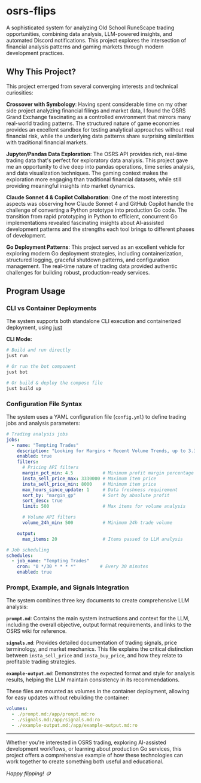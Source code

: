 # osrs-flips

A sophisticated system for analyzing Old School RuneScape trading opportunities, combining data analysis, LLM-powered insights, and automated Discord notifications. This project explores the intersection of financial analysis patterns and gaming markets through modern development practices.

## Why This Project?

This project emerged from several converging interests and technical curiosities:

**Crossover with Symbology**: Having spent considerable time on my other side project analyzing financial filings and market data, I found the OSRS Grand Exchange fascinating as a controlled environment that mirrors many real-world trading patterns. The structured nature of game economies provides an excellent sandbox for testing analytical approaches without real financial risk, while the underlying data patterns share surprising similarities with traditional financial markets.

**Jupyter/Pandas Data Exploration**: The OSRS API provides rich, real-time trading data that's perfect for exploratory data analysis. This project gave me an opportunity to dive deep into pandas operations, time series analysis, and data visualization techniques. The gaming context makes the exploration more engaging than traditional financial datasets, while still providing meaningful insights into market dynamics.

**Claude Sonnet 4 & Copilot Collaboration**: One of the most interesting aspects was observing how Claude Sonnet 4 and GitHub Copilot handle the challenge of converting a Python prototype into production Go code. The transition from rapid prototyping in Python to efficient, concurrent Go implementations revealed fascinating insights about AI-assisted development patterns and the strengths each tool brings to different phases of development.

**Go Deployment Patterns**: This project served as an excellent vehicle for exploring modern Go deployment strategies, including containerization, structured logging, graceful shutdown patterns, and configuration management. The real-time nature of trading data provided authentic challenges for building robust, production-ready services.

## Program Usage

### CLI vs Container Deployments

The system supports both standalone CLI execution and containerized deployment, using [just]()

**CLI Mode:**
```bash
# Build and run directly
just run

# Or run the bot component
just bot

# Or build & deploy the compose file
just build up
```

### Configuration File Syntax

The system uses a YAML configuration file (`config.yml`) to define trading jobs and analysis parameters:

```yaml
# Trading analysis jobs
jobs:
  - name: "Tempting Trades"
    description: "Looking for Margins + Recent Volume Trends, up to 3.33M buy limit"
    enabled: true
    filters:
      # Pricing API filters
      margin_pct_min: 4.5           # Minimum profit margin percentage
      insta_sell_price_max: 3330000 # Maximum item price
      insta_sell_price_min: 8000    # Minimum item price
      max_hours_since_update: 1     # Data freshness requirement
      sort_by: "margin_gp"          # Sort by absolute profit
      sort_desc: true
      limit: 500                    # Max items for volume analysis

      # Volume API filters
      volume_24h_min: 500           # Minimum 24h trade volume

    output:
      max_items: 20                 # Items passed to LLM analysis

# Job scheduling
schedules:
  - job_name: "Tempting Trades"
    cron: "0 */30 * * * *"         # Every 30 minutes
    enabled: true
```

### Prompt, Example, and Signals Integration

The system combines three key documents to create comprehensive LLM analysis:

**`prompt.md`**: Contains the main system instructions and context for the LLM, including the overall objective, output format requirements, and links to the OSRS wiki for reference.

**`signals.md`**: Provides detailed documentation of trading signals, price terminology, and market mechanics. This file explains the critical distinction between `insta_sell_price` and `insta_buy_price`, and how they relate to profitable trading strategies.

**`example-output.md`**: Demonstrates the expected format and style for analysis results, helping the LLM maintain consistency in its recommendations.

These files are mounted as volumes in the container deployment, allowing for easy updates without rebuilding the container:

```yaml
volumes:
  - ./prompt.md:/app/prompt.md:ro
  - ./signals.md:/app/signals.md:ro
  - ./example-output.md:/app/example-output.md:ro
```

---

Whether you're interested in OSRS trading, exploring AI-assisted development workflows, or learning about production Go services, this project offers a comprehensive example of how these technologies can work together to create something both useful and educational.


*Happy flipping! 🪙*

